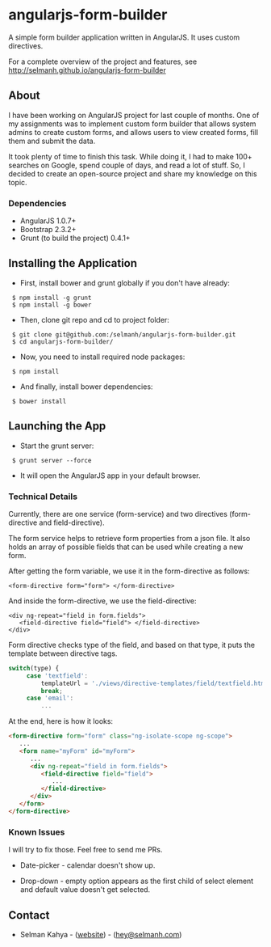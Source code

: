 angularjs-form-builder
======================

A simple form builder application written in AngularJS. It uses custom directives.

For a complete overview of the project and features, see http://selmanh.github.io/angularjs-form-builder

## About

I have been working on AngularJS project for last couple of months. One of my assignments was to implement custom form builder that allows system admins to create custom forms, and allows users to view created forms, fill them and submit the data. 

It took plenty of time to finish this task. While doing it, I had to make 100+ searches on Google, spend couple of days, and read a lot of stuff. So, I decided to create an open-source project and share my knowledge on this topic.

### Dependencies

* AngularJS 1.0.7+
* Bootstrap 2.3.2+
* Grunt (to build the project) 0.4.1+

## Installing the Application

* First, install bower and grunt globally if you don't have already:
 ```
  $ npm install -g grunt
  $ npm install -g bower 
 ```

* Then, clone git repo and cd to project folder: 
 ``` 
  $ git clone git@github.com:/selmanh/angularjs-form-builder.git 
  $ cd angularjs-form-builder/ 
 ```
  
* Now, you need to install required node packages: 
 ``` 
  $ npm install 
 ``` 
 
* And finally, install bower dependencies: 
 ``` 
  $ bower install 
 ``` 
 
## Launching the App

* Start the grunt server: 
 ```
  $ grunt server --force
 ```
 
* It will open the AngularJS app in your default browser. 

### Technical Details

Currently, there are one service (form-service) and two directives (form-directive and field-directive). 

The form service helps to retrieve form properties from a json file. It also holds an array of possible fields that can be used while creating a new form.

After getting the form variable, we use it in the form-directive as follows:

``` 
<form-directive form="form"> </form-directive>
``` 

And inside the form-directive, we use the field-directive: 

```
<div ng-repeat="field in form.fields">
   <field-directive field="field"> </field-directive>
</div>
```

Form directive checks type of the field, and based on that type, it puts the template between directive tags.

```JAVASCRIPT
switch(type) {
     case 'textfield':
         templateUrl = './views/directive-templates/field/textfield.html';
         break;
     case 'email':
         ...
```

At the end, here is how it looks:

```html
<form-directive form="form" class="ng-isolate-scope ng-scope">
   ...
   <form name="myForm" id="myForm">
      ...
      <div ng-repeat="field in form.fields">
         <field-directive field="field">
            ...
         </field-directive>
      </div>
   </form>
</form-directive>
```

### Known Issues

I will try to fix those. Feel free to send me PRs.

* Date-picker - calendar doesn't show up.

* Drop-down - empty option appears as the first child of select element and default value doesn't get selected.

## Contact

 - Selman Kahya - ([website](http://www.selmanh.com)) - (hey@selmanh.com)

